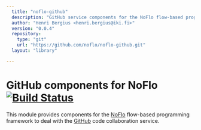 ```yaml
---
  title: "noflo-github"
  description: "GitHub service components for the NoFlo flow-based programming environment"
  author: "Henri Bergius <henri.bergius@iki.fi>"
  version: "0.0.4"
  repository: 
    type: "git"
    url: "https://github.com/noflo/noflo-github.git"
  layout: "library"

---
```

GitHub components for NoFlo [![Build Status](https://secure.travis-ci.org/noflo/noflo-github.png?branch=master)](https://travis-ci.org/noflo/noflo-github)
=========================

This module provides components for the [NoFlo](http://noflojs.org/) flow-based programming framework to deal with the [GitHub](http://github.com/) code collaboration service.
